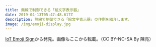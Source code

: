```yaml
---
title: 無線で制御できる「絵文字表示器」
date: 2019-04-13T05:47:48.617Z
description: 無線で制御できる「絵文字表示器」の作例を紹介します。
image: /img/emoji-display.jpg
---
```

[IoT Emoji Sign](https://www.instructables.com/id/IoT-Emoji-Sign/)から発見。画像もここから転載。（CC BY-NC-SA By 陳亮）
